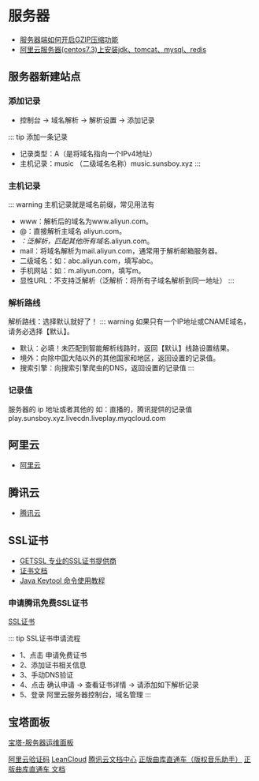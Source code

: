 # 服务器

- [服务器端如何开启GZIP压缩功能](https://juejin.im/post/5af003286fb9a07aac24611b)
- [阿里云服务器(centos7.3)上安装jdk、tomcat、mysql、redis](https://www.jianshu.com/p/1752e49e0d29)

## 服务器新建站点

### 添加记录

- 控制台 -> 域名解析 -> 解析设置 -> 添加记录

::: tip 添加一条记录

- 记录类型：A（是将域名指向一个IPv4地址）
- 主机记录：music （二级域名名称）music.sunsboy.xyz
:::

### 主机记录

::: warning 主机记录就是域名前缀，常见用法有

- www：解析后的域名为www.aliyun.com。
- @：直接解析主域名 aliyun.com。
- *：泛解析，匹配其他所有域名*.aliyun.com。
- mail：将域名解析为mail.aliyun.com，通常用于解析邮箱服务器。
- 二级域名：如：abc.aliyun.com，填写abc。
- 手机网站：如：m.aliyun.com，填写m。
- 显性URL：不支持泛解析（泛解析：将所有子域名解析到同一地址）
:::

### 解析路线

解析路线：选择默认就好了！
::: warning
如果只有一个IP地址或CNAME域名，请务必选择【默认】。

- 默认：必填！未匹配到智能解析线路时，返回【默认】线路设置结果。
- 境外：向除中国大陆以外的其他国家和地区，返回设置的记录值。
- 搜索引擎：向搜索引擎爬虫的DNS，返回设置的记录值
:::

### 记录值

服务器的 ip 地址或者其他的 如：直播的，腾讯提供的记录值 play.sunsboy.xyz.livecdn.liveplay.myqcloud.com

## 阿里云

- [阿里云](https://www.aliyun.com/)

## 腾讯云

- [腾讯云](https://cloud.tencent.com/)

## SSL证书

- [GETSSL 专业的SSL证书提供商](https://www.getssl.cn/)
- [证书文档](https://www.getssl.cn/support/)
- [Java Keytool 命令使用教程](https://www.getssl.cn/support/java-keytool-%E5%91%BD%E4%BB%A4%E4%BD%BF%E7%94%A8%E6%95%99%E7%A8%8B/)

### 申请腾讯免费SSL证书

[SSL证书](https://cloud.tencent.com/document/product/400)

::: tip SSL证书申请流程

- 1、点击 申请免费证书
- 2、添加证书相关信息
- 3、手动DNS验证
- 4、点击 确认申请 -> 查看证书详情 -> 请添加如下解析记录
- 5、登录 阿里云服务器控制台，域名管理
:::

## 宝塔面板

[宝塔-服务器运维面板](https://www.bt.cn/new/index.html)

[阿里云验证码](https://www.aliyun.com/activity/security/wafcaptcha)
[LeanCloud](https://www.leancloud.cn/)
[腾讯云文档中心](https://cloud.tencent.com/document/product)
[正版曲库直通车（版权音乐助手）](https://cloud.tencent.com/product/ame)
[正版曲库直通车 文档](https://cloud.tencent.com/document/product/1155)
